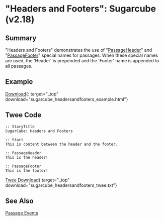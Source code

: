 # "Headers and Footers": Sugarcube (v2.18)

## Summary

"Headers and Footers" demonstrates the use of "[PassageHeader](http://www.motoslave.net/sugarcube/2/docs/special-names.html#special-passages-passageheader)" and "[PassageFooter](http://www.motoslave.net/sugarcube/2/docs/special-names.html#special-passages-passagefooter)" special names for passages. When these special names are used, the 'Header' is prepended and the 'Footer' name is appended to all passages.

## Example

[Download](sugarcube_headersandfooters_example.html){: target="_top" download="sugarcube_headersandfooters_example.html"}

## Twee Code

```twee
:: StoryTitle
SugarCube: Headers and Footers

:: Start
This is content between the header and the footer.

:: PassageHeader
This is the header!

:: PassageFooter
This is the footer!

```

[Twee Download](sugarcube_headersandfooters_twee.txt){ target="_top" download="sugarcube_headersandfooters_twee.txt"}

## See Also

[Passage Events](../../passageevents/sugarcube/sugarcube_passage_events.md)
